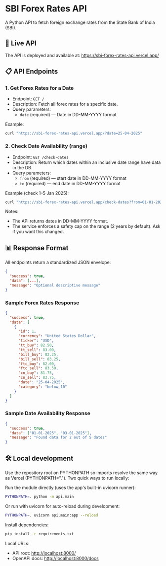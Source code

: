 # SBI Forex Rates API

A Python API to fetch foreign exchange rates from the State Bank of India (SBI).

## 🚀 Live API

The API is deployed and available at: <https://sbi-forex-rates-api.vercel.app/>

## 📋 API Endpoints

### 1. Get Forex Rates for a Date

- Endpoint: `GET /`
- Description: Fetch all forex rates for a specific date.
- Query parameters:
  - `date` (required) — Date in DD-MM-YYYY format

Example:

```bash
curl "https://sbi-forex-rates-api.vercel.app/?date=25-04-2025"
```

### 2. Check Date Availability (range)

- Endpoint: `GET /check-dates`
- Description: Return which dates within an inclusive date range have data in the DB.
- Query parameters:
  - `from` (required) — start date in DD-MM-YYYY format
  - `to` (required) — end date in DD-MM-YYYY format

Example (check 1–5 Jan 2025):

```bash
curl "https://sbi-forex-rates-api.vercel.app/check-dates?from=01-01-2025&to=05-01-2025"
```

Notes:

- The API returns dates in DD-MM-YYYY format.
- The service enforces a safety cap on the range (2 years by default). Ask if you want this changed.

## 📊 Response Format

All endpoints return a standardized JSON envelope:

```json
{
  "success": true,
  "data": [...],
  "message": "Optional descriptive message"
}
```

### Sample Forex Rates Response

```json
{
  "success": true,
  "data": [
    {
      "id": 1,
      "currency": "United States Dollar",
      "ticker": "USD",
      "tt_buy": 82.50,
      "tt_sell": 83.00,
      "bill_buy": 82.25,
      "bill_sell": 83.25,
      "ftc_buy": 82.00,
      "ftc_sell": 83.50,
      "cn_buy": 81.75,
      "cn_sell": 83.75,
      "date": "25-04-2025",
      "category": "below_10"
    }
  ]
}
```

### Sample Date Availability Response

```json
{
  "success": true,
  "data": ["01-01-2025", "03-01-2025"],
  "message": "Found data for 2 out of 5 dates"
}
```

## 🛠️ Local development

Use the repository root on PYTHONPATH so imports resolve the same way as Vercel (PYTHONPATH="."). Two quick ways to run locally:

Run the module directly (uses the app's built-in uvicorn runner):

```bash
PYTHONPATH=. python -m api.main
```

Or run with uvicorn for auto-reload during development:

```bash
PYTHONPATH=. uvicorn api.main:app --reload
```

Install dependencies:

```bash
pip install -r requirements.txt
```

Local URLs:

- API root: <http://localhost:8000/>
- OpenAPI docs: <http://localhost:8000/docs>
